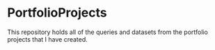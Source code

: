 # PortfolioProjects
This repository holds all of the queries and datasets from the portfolio projects that I have created. 
